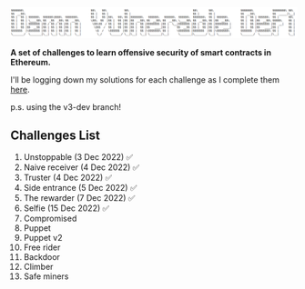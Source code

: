 ![](cover.png)

**A set of challenges to learn offensive security of smart contracts in Ethereum.**

I'll be logging down my solutions for each challenge as I complete them [here](https://local-profit-87b.notion.site/DAMN-VULNERABLE-DEFI-ce941e0c9d9d4d1985b9f86147360125).

p.s. using the v3-dev branch! 

## Challenges List ##
1.	Unstoppable (3 Dec 2022) ✅
2. Naive receiver (4 Dec 2022) ✅
3.	Truster (4 Dec 2022) ✅
4.	Side entrance (5 Dec 2022) ✅
5.	The rewarder (7 Dec 2022) ✅
6.	Selfie (15 Dec 2022) ✅
7.	Compromised
8.	Puppet
9.	Puppet v2
10.	Free rider
11.	Backdoor
12.	Climber
13.	Safe miners
